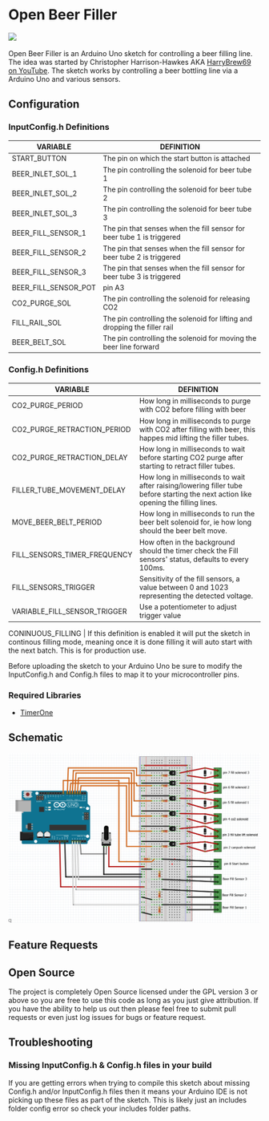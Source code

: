 # Open Beer Filler
![](https://github.com/kloon/OpenBeerFiller/workflows/Compile%20Test/badge.svg)

Open Beer Filler is an Arduino Uno sketch for controlling a beer filling line. The idea was started by Christopher Harrison-Hawkes AKA [HarryBrew69 on YouTube](https://www.youtube.com/channel/UCIIYTzYpd8D7y816diZB0Dw). The sketch works by controlling a beer bottling line via a Arduino Uno and various sensors.

## Configuration
### InputConfig.h Definitions
VARIABLE | DEFINITION
--- | ---
START_BUTTON | The pin on which the start button is attached
BEER_INLET_SOL_1 | The pin controlling the solenoid for beer tube 1
BEER_INLET_SOL_2 | The pin controlling the solenoid for beer tube 2
BEER_INLET_SOL_3 | The pin controlling the solenoid for beer tube 3
BEER_FILL_SENSOR_1 | The pin that senses when the fill sensor for beer tube 1 is triggered | pin A0
BEER_FILL_SENSOR_2 | The pin that senses when the fill sensor for beer tube 2 is triggered | pin A1
BEER_FILL_SENSOR_3 | The pin that senses when the fill sensor for beer tube 3 is triggered | pin A2
BEER_FILL_SENSOR_POT | pin A3
CO2_PURGE_SOL | The pin controlling the solenoid for releasing CO2
FILL_RAIL_SOL | The pin controlling the solenoid for lifting and dropping the filler rail
BEER_BELT_SOL | The pin controlling the solenoid for moving the beer line forward

### Config.h Definitions
VARIABLE | DEFINITION
--- | ---
CO2_PURGE_PERIOD | How long in milliseconds to purge with CO2 before filling with beer
CO2_PURGE_RETRACTION_PERIOD | How long in milliseconds to purge with CO2 after filling with beer, this happes mid lifting the filler tubes.
CO2_PURGE_RETRACTION_DELAY | How long in milliseconds to wait before starting CO2 purge after starting to retract filler tubes.
FILLER_TUBE_MOVEMENT_DELAY | How long in milliseconds to wait after raising/lowering filler tube before starting the next action like opening the filling lines.
MOVE_BEER_BELT_PERIOD | How long in milliseconds to run the beer belt solenoid for, ie how long should the beer belt move.
FILL_SENSORS_TIMER_FREQUENCY | How often in the background should the timer check the Fill sensors' status, defaults to every 100ms.
FILL_SENSORS_TRIGGER | Sensitivity of the fill sensors, a value between 0 and 1023 representing the detected voltage.
VARIABLE_FILL_SENSOR_TRIGGER | Use a potentiometer to adjust trigger value

CONINUOUS_FILLING | If this definition is enabled it will put the sketch in continous filling mode, meaning once it is done filling it will auto start with the next batch. This is for production use.

Before uploading the sketch to your Arduino Uno be sure to modify the InputConfig.h and Config.h files to map it to your microcontroller pins. 

### Required Libraries
- [TimerOne](https://playground.arduino.cc/Code/Timer1/)

## Schematic
![](.github/schematic.png)

## Feature Requests

## Open Source
The project is completely Open Source licensed under the GPL version 3 or above so you are free to use this code as long as you just give attribution. If you have the ability to help us out then please feel free to submit pull requests or even just log issues for bugs or feature request.

## Troubleshooting

### Missing InputConfig.h & Config.h files in your build
If you are getting errors when trying to compile this sketch about missing Config.h and/or InputConfig.h files then it means your Arduino IDE is not picking up these files as part of the sketch. This is likely just an includes folder config error so check your includes folder paths.

